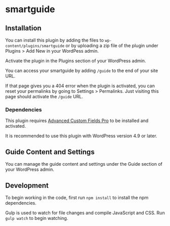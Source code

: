 # smartguide

## Installation

You can install this plugin by adding the files to `wp-content/plugins/smartguide` or by uploading a zip file of the plugin under Plugins > Add New in your WordPess admin.

Activate the plugin in the Plugins section of your WordPress admin.

You can access your smartguide by adding `/guide` to the end of your site URL.

If that page gives you a 404 error when the plugin is activated, you can reset your permalinks by going to Settings > Permalinks. Just visiting this page should activate the `/guide` URL.

### Dependencies

This plugin requires [Advanced Custom Fields Pro](https://www.advancedcustomfields.com/pro/) to be installed and activated.

It is recommended to use this plugin with WordPress version 4.9 or later.

## Guide Content and Settings

You can manage the guide content and settings under the Guide section of your WordPress admin.

## Development

To begin working in the code, first run `npm install` to install the npm dependencies.

Gulp is used to watch for file changes and compile JavaScript and CSS. Run `gulp watch` to begin watching.
